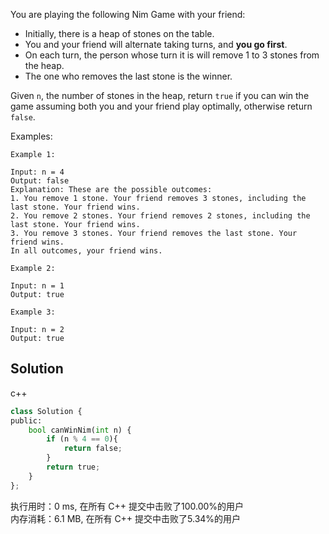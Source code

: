You are playing the following Nim Game with your friend:

- Initially, there is a heap of stones on the table.
- You and your friend will alternate taking turns, and **you go first**.
- On each turn, the person whose turn it is will remove 1 to 3 stones from the heap.
- The one who removes the last stone is the winner.

Given `n`, the number of stones in the heap, return `true` if you can win the game assuming both you and your friend play optimally, otherwise return `false`.

Examples:

```
Example 1:

Input: n = 4
Output: false
Explanation: These are the possible outcomes:
1. You remove 1 stone. Your friend removes 3 stones, including the last stone. Your friend wins.
2. You remove 2 stones. Your friend removes 2 stones, including the last stone. Your friend wins.
3. You remove 3 stones. Your friend removes the last stone. Your friend wins.
In all outcomes, your friend wins.

Example 2:

Input: n = 1
Output: true

Example 3:

Input: n = 2
Output: true
```

## Solution

c++
```python
class Solution {
public:
    bool canWinNim(int n) {
        if (n % 4 == 0){
            return false;
        }
        return true;
    }
};
```

执行用时：0 ms, 在所有 C++ 提交中击败了100.00%的用户  
内存消耗：6.1 MB, 在所有 C++ 提交中击败了5.34%的用户